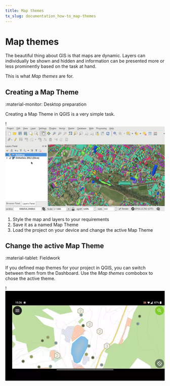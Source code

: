```yaml
---
title: Map themes
tx_slug: documentation_how-to_map-themes
---
```


# Map themes
The beautiful thing about GIS is that maps are dynamic. Layers can
individually be shown and hidden and information can be presented more
or less prominently based on the task at hand.

This is what *Map themes* are for.

## Creating a Map Theme
:material-monitor: Desktop preparation

Creating a Map Theme in QGIS is a very simple task.

!![Map Theme Configuration](../assets/images/map_themes_configuration.gif)

1.  Style the map and layers to your requirements
2.  Save it as a named Map Theme
3.  Load the project on your device and change the active Map Theme

## Change the active Map Theme
:material-tablet: Fieldwork

If you defined map themes for your project in QGIS, you can switch
between them from the Dashboard. Use the *Map themes* combobox to chose
the active theme.

!![Change Map Theme](../assets/images/theme.webp)
